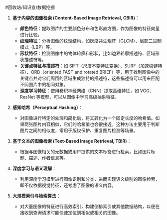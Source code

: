 #回收站/知识盒/数据挖掘

1. **基于内容的图像检索 (Content-Based Image Retrieval, CBIR)**：
   - **颜色特征**：提取图片的主要颜色分布和色彩直方图，作为图像的特征向量进行比较。
   - **纹理特征**：分析图像的纹理结构，如灰度共生矩阵（GLCM）、局部二进制模式（LBP）等。
   - **形状特征**：检测图像中的物体轮廓和形状，比如边界轮廓描述符、区域形状描述符等。
   - **关键点特征与描述符**：如 SIFT（尺度不变特征变换）、SURF（加速稳健特征）、ORB（oriented FAST and rotated BRIEF）等，用于找到图像中的关键点并对它们周围的区域生成独特的描述符，这些描述符可以用来匹配不同图片中的相同对象。
   - **深度学习特征**：使用卷积神经网络（CNN）提取高维特征，如 VGG、ResNet 等模型，可以从图像中学习高级抽象特征。

2. **感知哈希（Perceptual Hashing）**：
   - 对图像进行特定的处理和简化后，将其转化为一个固定长度的哈希值。如果两张图片内容相似，它们的哈希值也会很接近。这种方法主要用于判断图片之间的相似度，常用于版权保护、重复图片检测等场景。

3. **基于文本的图像检索 (Text-Based Image Retrieval, TBIR)**：
   - 根据与图像相关的元数据或用户提供的文本标签进行检索，比如图片标题、描述、作者信息等。

4. **深度学习与语义理解**：
   - 利用深度学习模型进行图像识别和分类，进而实现语义级别的图像检索，即不仅依据视觉特征，还考虑了图像的语义内容。

5. **大规模索引与检索算法**：
   - 对大量图像的特征进行高效索引，构建倒排索引或其他数据结构，以便在接收到查询请求时能快速定位到相似或相关的图像。
